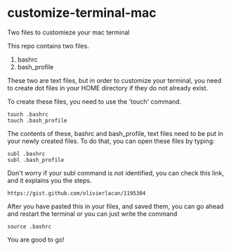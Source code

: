 # customize-terminal-mac
Two files to customieze your mac terminal

This repo contains two files. 
1. bashrc
2. bash_profile

These two are text files, but in order to customize your terminal, you need to create dot files in your HOME directory if they do not already exist. 

To create these files, you need to use the 'touch' command.

    touch .bashrc
    touch .bash_profile
    
The contents of these, bashrc and bash_profile, text files need to be put in your newly created files. 
To do that, you can open these files by typing:

    subl .bashrc
    subl .bash_profile

Don't worry if your subl command is not identified, you can check this link, and it explains you the steps. 
      
    https://gist.github.com/olivierlacan/1195304

After you have pasted this in your files, and saved them, you can go ahead and restart the terminal or you can just write the command

    source .bashrc
    
You are good to go! 
